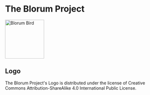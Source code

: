 # The Blorum Project
<img alt="Blorum Bird" src="https://github.com/Blorum/.github/raw/main/blorum.png" width="128" height="128" style="max-width: 100%;">

## Logo

The Blorum Project's Logo is distributed under the license of Creative Commons Attribution-ShareAlike 4.0 International Public License.

